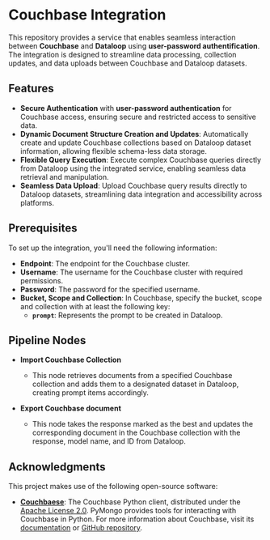 # Couchbase Integration

This repository provides a service that enables seamless interaction between **Couchbase** and **Dataloop** using **user-password authentification**. The integration is designed to streamline data processing, collection updates, and data uploads between Couchbase and Dataloop datasets.

## Features

- **Secure Authentication** with **user-password authentication** for Couchbase access, ensuring secure and restricted access to sensitive data.
- **Dynamic Document Structure Creation and Updates**: Automatically create and update Couchbase collections based on Dataloop dataset information, allowing flexible schema-less data storage.
- **Flexible Query Execution**: Execute complex Couchbase queries directly from Dataloop using the integrated service, enabling seamless data retrieval and manipulation.
- **Seamless Data Upload**: Upload Couchbase query results directly to Dataloop datasets, streamlining data integration and accessibility across platforms.

## Prerequisites

To set up the integration, you'll need the following information:

- **Endpoint**: The endpoint for the Couchbase cluster.
- **Username**: The username for the Couchbase cluster with required permissions.
- **Password**: The password for the specified username.
- **Bucket, Scope and Collection**: In Couchbase, specify the bucket, scope and collection with at least the following key:
  - **`prompt`**: Represents the prompt to be created in Dataloop.

## Pipeline Nodes

- **Import Couchbase Collection**

  - This node retrieves documents from a specified Couchbase collection and adds them to a designated dataset in Dataloop, creating prompt items accordingly.

- **Export Couchbase document**
  - This node takes the response marked as the best and updates the corresponding document in the Couchbase collection with the response, model name, and ID from Dataloop.

## Acknowledgments

This project makes use of the following open-source software:

- **[Couchbaese](https://github.com/couchbase/couchbase-python-client)**: The Couchbase Python client, distributed under the [Apache License 2.0](http://www.apache.org/licenses/LICENSE-2.0). PyMongo provides tools for interacting with Couchbase in Python. For more information about Couchbase, visit its [documentation](https://docs.couchbase.com/home/index.html) or [GitHub repository](https://github.com/couchbase/couchbase-python-client).
